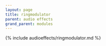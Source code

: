 ```yaml
---
layout: page
title: ringmodulator
parent: audio effects
grand_parent: modules
---
```


{% include audioeffects/ringmodulator.md %}
